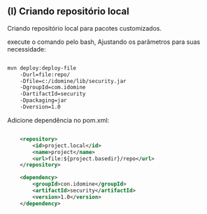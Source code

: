 ## (I) Criando repositório local

Criando repositório local para pacotes customizados.

execute o comando pelo bash, Ajustando os parâmetros para suas necessidade:

```xml

mvn deploy:deploy-file 
    -Durl=file:repo/ 
    -Dfile=c:/idomine/lib/security.jar 
    -DgroupId=com.idomine 
    -DartifactId=security 
    -Dpackaging=jar 
    -Dversion=1.0

```

Adicione dependência no pom.xml:

```xml

    <repository>
        <id>project.local</id>
        <name>project</name>
        <url>file:${project.basedir}/repo</url>
    </repository>

    <dependency>
        <groupId>con.idomine</groupId>
        <artifactId>security</artifactId>
        <version>1.0</version>
    </dependency>

```
